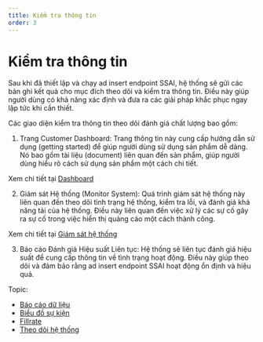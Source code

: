 ```yaml
---
title: Kiểm tra thông tin
order: 3
---
```


# Kiểm tra thông tin

Sau khi đã thiết lập và chạy ad insert endpoint SSAI, hệ thống sẽ gửi các bản ghi kết quả cho mục đích theo dõi và kiểm tra thông tin. Điều này giúp người dùng có khả năng xác định và đưa ra các giải pháp khắc phục ngay lập tức khi cần thiết.

Các giao diện kiểm tra thông tin theo dõi đánh giá chất lượng bao gồm:

1. Trang Customer Dashboard: Trang thông tin này cung cấp hướng dẫn sử dụng (getting started) để giúp người dùng sử dụng sản phẩm dễ dàng. Nó bao gồm tài liệu (document) liên quan đến sản phẩm, giúp người dùng hiểu rõ cách sử dụng sản phẩm một cách chi tiết.

Xem chi tiết tại [Dashboard](../05-user-guide/1-customer-dashboard.md)

2. Giám sát Hệ thống (Monitor System): Quá trình giám sát hệ thống này liên quan đến theo dõi tình trạng hệ thống, kiểm tra lỗi, và đánh giá khả năng tải của hệ thống. Điều này liên quan đến việc xử lý các sự cố gây ra sự cố trong việc hiển thị quảng cáo một cách thành công.

Xem chi tiết tại [Giám sát hệ thống](../05-user-guide/4-statistic/f-monitor-system.md)

3. Báo cáo Đánh giá Hiệu suất Liên tục: Hệ thống sẽ liên tục đánh giá hiệu suất để cung cấp thông tin về tình trạng hoạt động. Điều này giúp theo dõi và đảm bảo rằng ad insert endpoint SSAI hoạt động ổn định và hiệu quả.

Topic:

* [Báo cáo dữ liệu](../05-user-guide/4-statistic/b-data-report.md)
* [Biểu đồ sự kiện](../05-user-guide/4-statistic/c-event-chart/a-by-channel.md)
* [Fillrate](../05-user-guide//4-statistic/d-fillrate.md)
* [Theo dõi hệ thống](../05-user-guide/4-statistic/f-monitor-system.md)